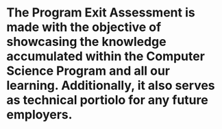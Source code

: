# The Program Exit Assessment is made with the objective of showcasing the knowledge accumulated within the Computer Science Program and all our learning. Additionally, it also serves as technical portiolo for any future employers.